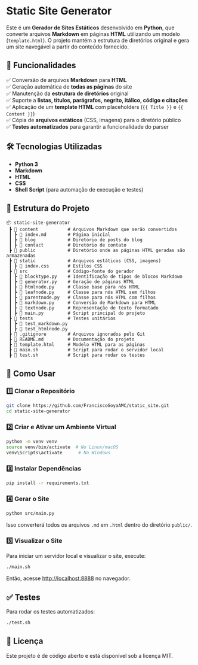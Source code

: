 # Static Site Generator  

Este é um **Gerador de Sites Estáticos** desenvolvido em **Python**, que converte arquivos **Markdown** em páginas **HTML** utilizando um modelo (`template.html`). O projeto mantém a estrutura de diretórios original e gera um site navegável a partir do conteúdo fornecido.  

## 📌 Funcionalidades  

✅ Conversão de arquivos **Markdown** para **HTML**  
✅ Geração automática de **todas as páginas** do site  
✅ Manutenção da **estrutura de diretórios** original  
✅ Suporte a **listas, títulos, parágrafos, negrito, itálico, código e citações**  
✅ Aplicação de um **template HTML** com placeholders (`{{ Title }}` e `{{ Content }}`)  
✅ Cópia de **arquivos estáticos** (CSS, imagens) para o diretório público  
✅ **Testes automatizados** para garantir a funcionalidade do parser  

## 🛠️ Tecnologias Utilizadas  

- **Python 3**  
- **Markdown**  
- **HTML**  
- **CSS**  
- **Shell Script** (para automação de execução e testes)  

## 📂 Estrutura do Projeto  

```
📦 static-site-generator  
 ┣ 📂 content           # Arquivos Markdown que serão convertidos  
 ┃ ┣ 📜 index.md        # Página inicial  
 ┃ ┣ 📂 blog            # Diretório de posts do blog  
 ┃ ┣ 📂 contact         # Diretório de contato  
 ┣ 📂 public            # Diretório onde as páginas HTML geradas são armazenadas  
 ┣ 📂 static            # Arquivos estáticos (CSS, imagens)  
 ┃ ┣ 📜 index.css       # Estilos CSS  
 ┣ 📂 src               # Código-fonte do gerador  
 ┃ ┣ 📜 blocktype.py    # Identificação de tipos de blocos Markdown  
 ┃ ┣ 📜 generator.py    # Geração de páginas HTML  
 ┃ ┣ 📜 htmlnode.py     # Classe base para nós HTML  
 ┃ ┣ 📜 leafnode.py     # Classe para nós HTML sem filhos  
 ┃ ┣ 📜 parentnode.py   # Classe para nós HTML com filhos  
 ┃ ┣ 📜 markdown.py     # Conversão de Markdown para HTML  
 ┃ ┣ 📜 textnode.py     # Representação de texto formatado  
 ┃ ┣ 📜 main.py         # Script principal do projeto  
 ┣ 📂 tests             # Testes unitários  
 ┃ ┣ 📜 test_markdown.py  
 ┃ ┣ 📜 test_htmlnode.py  
 ┣ 📜 .gitignore        # Arquivos ignorados pelo Git  
 ┣ 📜 README.md         # Documentação do projeto  
 ┣ 📜 template.html     # Modelo HTML para as páginas  
 ┣ 📜 main.sh           # Script para rodar o servidor local  
 ┣ 📜 test.sh           # Script para rodar os testes  
```

## 🚀 Como Usar  

### 1️⃣ Clonar o Repositório  

```sh
git clone https://github.com/FranciscoGoyaAMC/static_site.git
cd static-site-generator
```

### 2️⃣ Criar e Ativar um Ambiente Virtual  

```sh
python -m venv venv
source venv/bin/activate  # No Linux/macOS
venv\Scripts\activate      # No Windows
```

### 3️⃣ Instalar Dependências  

```sh
pip install -r requirements.txt
```

### 4️⃣ Gerar o Site  

```sh
python src/main.py
```

Isso converterá todos os arquivos `.md` em `.html` dentro do diretório `public/`.

### 5️⃣ Visualizar o Site  

Para iniciar um servidor local e visualizar o site, execute:  

```sh
./main.sh
```

Então, acesse [http://localhost:8888](http://localhost:8888) no navegador.  

## ✅ Testes  

Para rodar os testes automatizados:  

```sh
./test.sh
```

## 📜 Licença  

Este projeto é de código aberto e está disponível sob a licença MIT.  
